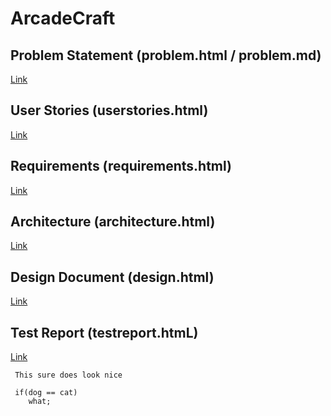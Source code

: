 # ArcadeCraft

## Problem Statement (problem.html / problem.md)
[Link](https://github.com/dterra79/IncomeGenerators/blob/gh-pages/problem.html) 
    
    
## User Stories (userstories.html)
[Link](https://github.com/dterra79/IncomeGenerators.git) 

## Requirements (requirements.html)
[Link](https://github.com/dterra79/IncomeGenerators.git) 

## Architecture (architecture.html)
[Link](https://github.com/dterra79/IncomeGenerators.git) 

## Design Document (design.html)
[Link](https://github.com/dterra79/IncomeGenerators.git) 

## Test Report (testreport.htmL)
[Link](https://github.com/dterra79/IncomeGenerators.git) 
```
 This sure does look nice
 
 if(dog == cat)
    what;
```
 
